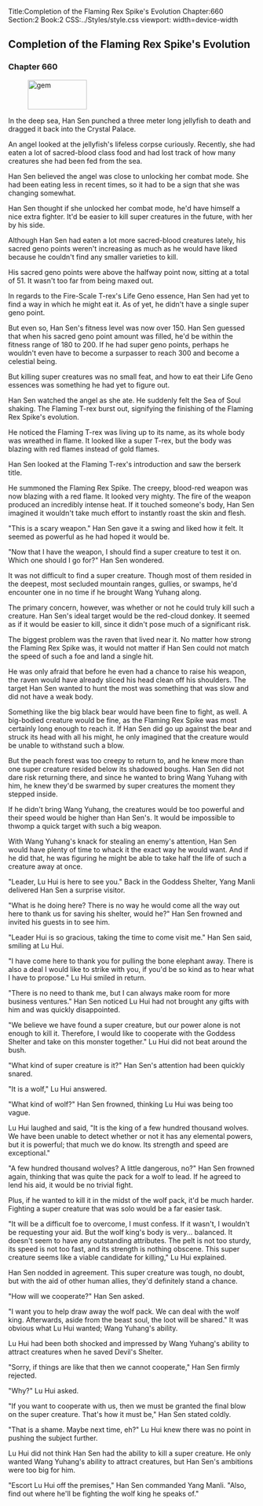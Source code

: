 Title:Completion of the Flaming Rex Spike's Evolution 
Chapter:660 
Section:2 
Book:2 
CSS:../Styles/style.css 
viewport: width=device-width
  
## Completion of the Flaming Rex Spike's Evolution
### Chapter 660 
<figure>
	<img src="../Images/gem.gif" alt="gem" id="gem" width="120" height="60" />
</figure>
  

  
  In the deep sea, Han Sen punched a three meter long jellyfish to death and dragged it back into the Crystal Palace.

An angel looked at the jellyfish's lifeless corpse curiously. Recently, she had eaten a lot of sacred-blood class food and had lost track of how many creatures she had been fed from the sea.

Han Sen believed the angel was close to unlocking her combat mode. She had been eating less in recent times, so it had to be a sign that she was changing somewhat.

Han Sen thought if she unlocked her combat mode, he'd have himself a nice extra fighter. It'd be easier to kill super creatures in the future, with her by his side.

Although Han Sen had eaten a lot more sacred-blood creatures lately, his sacred geno points weren't increasing as much as he would have liked because he couldn't find any smaller varieties to kill.

His sacred geno points were above the halfway point now, sitting at a total of 51. It wasn't too far from being maxed out.

In regards to the Fire-Scale T-rex's Life Geno essence, Han Sen had yet to find a way in which he might eat it. As of yet, he didn't have a single super geno point.

But even so, Han Sen's fitness level was now over 150. Han Sen guessed that when his sacred geno point amount was filled, he'd be within the fitness range of 180 to 200. If he had super geno points, perhaps he wouldn't even have to become a surpasser to reach 300 and become a celestial being.

But killing super creatures was no small feat, and how to eat their Life Geno essences was something he had yet to figure out.

Han Sen watched the angel as she ate. He suddenly felt the Sea of Soul shaking. The Flaming T-rex burst out, signifying the finishing of the Flaming Rex Spike's evolution.

He noticed the Flaming T-rex was living up to its name, as its whole body was wreathed in flame. It looked like a super T-rex, but the body was blazing with red flames instead of gold flames.

Han Sen looked at the Flaming T-rex's introduction and saw the berserk title.

He summoned the Flaming Rex Spike. The creepy, blood-red weapon was now blazing with a red flame. It looked very mighty. The fire of the weapon produced an incredibly intense heat. If it touched someone's body, Han Sen imagined it wouldn't take much effort to instantly roast the skin and flesh.

"This is a scary weapon." Han Sen gave it a swing and liked how it felt. It seemed as powerful as he had hoped it would be.

"Now that I have the weapon, I should find a super creature to test it on. Which one should I go for?" Han Sen wondered.

It was not difficult to find a super creature. Though most of them resided in the deepest, most secluded mountain ranges, gullies, or swamps, he'd encounter one in no time if he brought Wang Yuhang along.

The primary concern, however, was whether or not he could truly kill such a creature. Han Sen's ideal target would be the red-cloud donkey. It seemed as if it would be easier to kill, since it didn't pose much of a significant risk.

The biggest problem was the raven that lived near it. No matter how strong the Flaming Rex Spike was, it would not matter if Han Sen could not match the speed of such a foe and land a single hit.

He was only afraid that before he even had a chance to raise his weapon, the raven would have already sliced his head clean off his shoulders. The target Han Sen wanted to hunt the most was something that was slow and did not have a weak body.

Something like the big black bear would have been fine to fight, as well. A big-bodied creature would be fine, as the Flaming Rex Spike was most certainly long enough to reach it. If Han Sen did go up against the bear and struck its head with all his might, he only imagined that the creature would be unable to withstand such a blow.

But the peach forest was too creepy to return to, and he knew more than one super creature resided below its shadowed boughs. Han Sen did not dare risk returning there, and since he wanted to bring Wang Yuhang with him, he knew they'd be swarmed by super creatures the moment they stepped inside.

If he didn't bring Wang Yuhang, the creatures would be too powerful and their speed would be higher than Han Sen's. It would be impossible to thwomp a quick target with such a big weapon.

With Wang Yuhang's knack for stealing an enemy's attention, Han Sen would have plenty of time to whack it the exact way he would want. And if he did that, he was figuring he might be able to take half the life of such a creature away at once.

"Leader, Lu Hui is here to see you." Back in the Goddess Shelter, Yang Manli delivered Han Sen a surprise visitor.

"What is he doing here? There is no way he would come all the way out here to thank us for saving his shelter, would he?" Han Sen frowned and invited his guests in to see him.

"Leader Hui is so gracious, taking the time to come visit me." Han Sen said, smiling at Lu Hui.

"I have come here to thank you for pulling the bone elephant away. There is also a deal I would like to strike with you, if you'd be so kind as to hear what I have to propose." Lu Hui smiled in return.

"There is no need to thank me, but I can always make room for more business ventures." Han Sen noticed Lu Hui had not brought any gifts with him and was quickly disappointed.

"We believe we have found a super creature, but our power alone is not enough to kill it. Therefore, I would like to cooperate with the Goddess Shelter and take on this monster together." Lu Hui did not beat around the bush.

"What kind of super creature is it?" Han Sen's attention had been quickly snared.

"It is a wolf," Lu Hui answered.

"What kind of wolf?" Han Sen frowned, thinking Lu Hui was being too vague.

Lu Hui laughed and said, "It is the king of a few hundred thousand wolves. We have been unable to detect whether or not it has any elemental powers, but it is powerful; that much we do know. Its strength and speed are exceptional."

"A few hundred thousand wolves? A little dangerous, no?" Han Sen frowned again, thinking that was quite the pack for a wolf to lead. If he agreed to lend his aid, it would be no trivial fight.

Plus, if he wanted to kill it in the midst of the wolf pack, it'd be much harder. Fighting a super creature that was solo would be a far easier task.

"It will be a difficult foe to overcome, I must confess. If it wasn't, I wouldn't be requesting your aid. But the wolf king's body is very... balanced. It doesn't seem to have any outstanding attributes. The pelt is not too sturdy, its speed is not too fast, and its strength is nothing obscene. This super creature seems like a viable candidate for killing," Lu Hui explained.

Han Sen nodded in agreement. This super creature was tough, no doubt, but with the aid of other human allies, they'd definitely stand a chance.

"How will we cooperate?" Han Sen asked.

"I want you to help draw away the wolf pack. We can deal with the wolf king. Afterwards, aside from the beast soul, the loot will be shared." It was obvious what Lu Hui wanted; Wang Yuhang's ability.

Lu Hui had been both shocked and impressed by Wang Yuhang's ability to attract creatures when he saved Devil's Shelter.

"Sorry, if things are like that then we cannot cooperate," Han Sen firmly rejected.

"Why?" Lu Hui asked.

"If you want to cooperate with us, then we must be granted the final blow on the super creature. That's how it must be," Han Sen stated coldly.

"That is a shame. Maybe next time, eh?" Lu Hui knew there was no point in pushing the subject further.

Lu Hui did not think Han Sen had the ability to kill a super creature. He only wanted Wang Yuhang's ability to attract creatures, but Han Sen's ambitions were too big for him.

"Escort Lu Hui off the premises," Han Sen commanded Yang Manli. "Also, find out where he'll be fighting the wolf king he speaks of."
